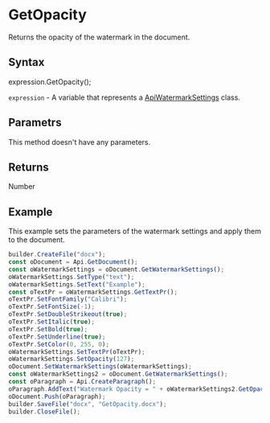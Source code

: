 # GetOpacity

Returns the opacity of the watermark in the document.

## Syntax

expression.GetOpacity();

`expression` - A variable that represents a [ApiWatermarkSettings](../ApiWatermarkSettings.md) class.

## Parametrs

This method doesn't have any parameters.

## Returns

Number

## Example

This example sets the parameters of the watermark settings and apply them to the document.

```javascript
builder.CreateFile("docx");
const oDocument = Api.GetDocument();
const oWatermarkSettings = oDocument.GetWatermarkSettings();
oWatermarkSettings.SetType("text");
oWatermarkSettings.SetText("Example");
const oTextPr = oWatermarkSettings.GetTextPr();
oTextPr.SetFontFamily("Calibri");
oTextPr.SetFontSize(-1);
oTextPr.SetDoubleStrikeout(true);
oTextPr.SetItalic(true);
oTextPr.SetBold(true);
oTextPr.SetUnderline(true);
oTextPr.SetColor(0, 255, 0);
oWatermarkSettings.SetTextPr(oTextPr);
oWatermarkSettings.SetOpacity(127);
oDocument.SetWatermarkSettings(oWatermarkSettings);
const oWatermarkSettings2 = oDocument.GetWatermarkSettings();
const oParagraph = Api.CreateParagraph();
oParagraph.AddText("Watermark Opacity = " + oWatermarkSettings2.GetOpacity());
oDocument.Push(oParagraph);
builder.SaveFile("docx", "GetOpacity.docx");
builder.CloseFile();
```